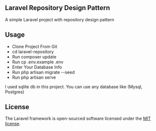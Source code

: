 ## Laravel Repository Design Pattern

A simple Laravel project with repository design pattern

## Usage
- Clone Project From Git
- cd laravel-repository
- Run composer update
- Run cp .env.example .env
- Enter Your Database Info
- Run php artisan migrate --seed
- Run php artisan serve

I used sqlite db in this project. You can use any database like (Mysql, Postgres)

## License

The Laravel framework is open-sourced software licensed under the [MIT license](https://opensource.org/licenses/MIT).
